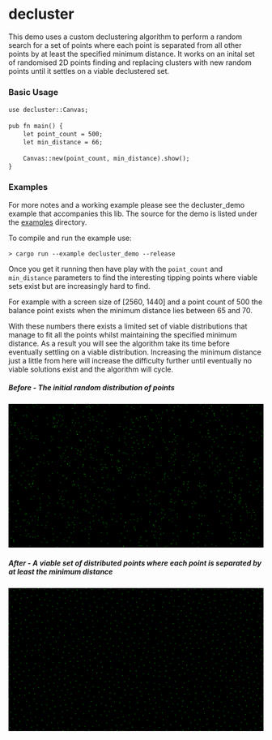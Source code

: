 # decluster

This demo uses a custom declustering algorithm to perform a random search for a set of points where each point is separated from all other points by at least the specified minimum distance. It  works on an inital set of randomised 2D points finding and replacing clusters with new random points until it settles on a viable declustered set.

### Basic Usage
```
use decluster::Canvas;

pub fn main() {
    let point_count = 500;
    let min_distance = 66;

    Canvas::new(point_count, min_distance).show();
}

```

### Examples
For more notes and a working example please see the decluster_demo example that accompanies this lib. The source for the demo is listed
under the [examples](https://github.com/anderson-international/decluster/tree/master/examples) directory.

To compile and run the example use:

```
> cargo run --example decluster_demo --release
```

Once you get it running then have play with the `point_count` and `min_distance` parameters to find the interesting tipping points where viable sets exist but
are increasingly hard to find.

For example with a screen size of [2560, 1440] and a point count of 500 the balance point exists when the minimum distance lies between 65 and 70.

With these numbers there exists a limited set of viable distributions that manage to fit all the points whilst maintaining the specified minimum distance.
As a result you will see the algorithm take its time before eventually settling on a viable distribution. Increasing the minimum distance just a little from here
will increase the difficulty further until eventually no viable solutions exist and the algorithm will cycle.

##### Before - The initial random distribution of points
![Before](decluster_before.png)
##### After - A viable set of distributed points where each point is separated by at least the minimum distance
![After](decluster_after.png)

